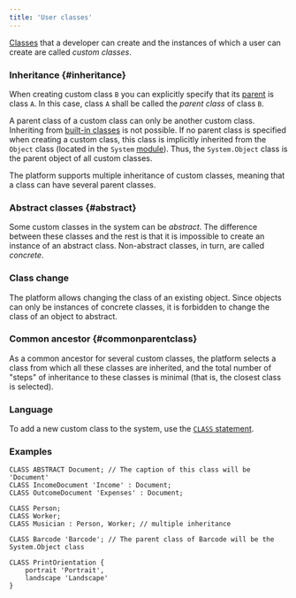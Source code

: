 ```yaml
---
title: 'User classes'
---
```


[Classes](Classes.md) that a developer can create and the instances of which a user can create are called *custom classes*. 

### Inheritance {#inheritance}

When creating custom class `B` you can explicitly specify that its [parent](Classes.md) is class `A`. In this case, class `A` shall be called the *parent class* of class `B`.

A parent class of a custom class can only be another custom class. Inheriting from [built-in classes](Built-in_classes.md) is not possible. If no parent class is specified when creating a custom class, this class is implicitly inherited from the `Object` class (located in the `System` [module](Modules.md)). Thus, the `System.Object` class is the parent object of all custom classes.

The platform supports multiple inheritance of custom classes, meaning that a class can have several parent classes. 

### Abstract classes {#abstract}

Some custom classes in the system can be *abstract*. The difference between these classes and the rest is that it is impossible to create an instance of an abstract class. Non-abstract classes, in turn, are called *concrete*.

### Class change

The platform allows changing the class of an existing object. Since objects can only be instances of concrete classes, it is forbidden to change the class of an object to abstract.

### Common ancestor {#commonparentclass}

As a common ancestor for several custom classes, the platform selects a class from which all these classes are inherited, and the total number of "steps" of inheritance to these classes is minimal (that is, the closest class is selected).

### Language

To add a new custom class to the system, use the [`CLASS` statement](CLASS_statement.md).

### Examples

```lsf
CLASS ABSTRACT Document; // The caption of this class will be 'Document'
CLASS IncomeDocument 'Income' : Document;
CLASS OutcomeDocument 'Expenses' : Document;

CLASS Person;
CLASS Worker;
CLASS Musician : Person, Worker; // multiple inheritance

CLASS Barcode 'Barcode'; // The parent class of Barcode will be the System.Object class

CLASS PrintOrientation {
    portrait 'Portrait',
    landscape 'Landscape'
}
```
